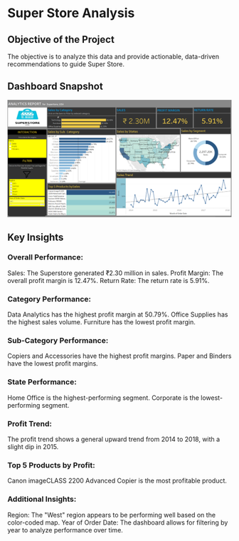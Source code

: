 # Super Store Analysis

## Objective of the Project
The objective is to analyze this data and provide actionable, data-driven recommendations to guide Super Store.

## Dashboard Snapshot

![dashboard_snapo](tableau-dashboard.png)

## Key Insights 

### Overall Performance:
Sales: The Superstore generated ₹2.30 million in sales.
Profit Margin: The overall profit margin is 12.47%.
Return Rate: The return rate is 5.91%.

### Category Performance:
Data Analytics has the highest profit margin at 50.79%.
Office Supplies has the highest sales volume.
Furniture has the lowest profit margin.

### Sub-Category Performance:
Copiers and Accessories have the highest profit margins.
Paper and Binders have the lowest profit margins.

### State Performance:
Home Office is the highest-performing segment.
Corporate is the lowest-performing segment.

### Profit Trend:
The profit trend shows a general upward trend from 2014 to 2018, with a slight dip in 2015.

### Top 5 Products by Profit:
Canon imageCLASS 2200 Advanced Copier is the most profitable product.

### Additional Insights:
Region: The "West" region appears to be performing well based on the color-coded map.
Year of Order Date: The dashboard allows for filtering by year to analyze performance over time.

